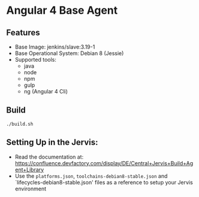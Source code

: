 # Angular 4 Base Agent

## Features

- Base Image: jenkins/slave:3.19-1
- Base Operational System: Debian 8 (Jessie)
- Supported tools:
	- java
	- node
	- npm
	- gulp
	- ng (Angular 4 Cli)

## Build

```
./build.sh
```

## Setting Up in the Jervis:

- Read the documentation at: https://confluence.devfactory.com/display/DE/Central+Jervis+Build+Agent+Library
- Use the `platforms.json`, `toolchains-debian8-stable.json` and `lifecycles-debian8-stable.json' files as a reference to setup your Jervis environment




